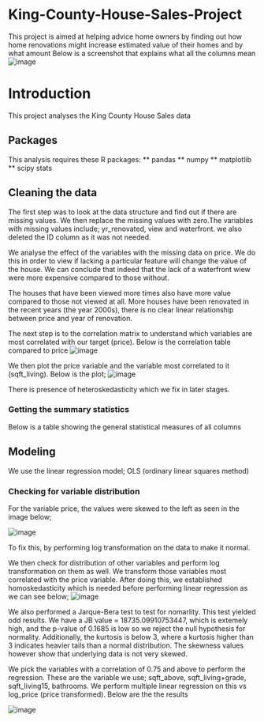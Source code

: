 # King-County-House-Sales-Project
This project is aimed at helping advice home owners by finding out how home renovations might increase estimated value of their homes and by what amount
Below is a screenshot that explains what all the columns mean
![image](https://user-images.githubusercontent.com/104424533/176946181-2be67243-0f73-45d6-8c43-b3bff8aab366.png)

# Introduction
This project analyses the King County House Sales data 

## Packages
This analysis requires these R packages:
** pandas
** numpy
** matplotlib
** scipy stats

## Cleaning the data
The first step was to look at the data structure and find out if there are missing values. We then replace the missing values with zero.The variables with missing values include; yr_renovated, view and waterfront.
we also deleted the ID column as it was not needed. 

We analyse the effect of the variables with the missing data on price. We do this in order to view if lacking a particular feature will change the value of the house. 
We can conclude that indeed that the lack of a waterfront wiew were more expensive compared to those without.

The houses that have been viewed more times also have more value compared to those not viewed at all.
More houses have been renovated in the recent years (the year 2000s), there is no clear linear relationship between price and year of renovation. 


The next step is to the correlation matrix to understand which variables are most correlated with our target (price). Below is the correlation table compared to price
![image](https://user-images.githubusercontent.com/104424533/177147955-cd08cff4-4dd6-4fd5-b8f8-3dbe7b5813d0.png)

We then plot the price variable and the variable most correlated to it (sqft_living). Below is the plot;
![image](https://user-images.githubusercontent.com/104424533/177148679-19f4d548-bc29-4e49-b00f-5d96679b7d01.png)


There is presence of heteroskedasticity which we fix in later stages.
 

### Getting the summary statistics
Below is a table showing the general statistical measures of all columns





## Modeling

We use the linear regression model; OLS (ordinary linear squares method)
### Checking for variable distribution
For the variable price, the values were skewed to the left as seen in the image below;

![image](https://user-images.githubusercontent.com/104424533/177150396-22deef27-8e8f-4a76-95f1-7ab005d516fe.png)

To fix this, by performing log transformation on the data to make it normal.

We then check for distribution of other variables and perform log transformation on them as well. We transform those variables most correlated with the price variable.
After doing this, we established homoskedasticity which is needed before performing linear regression as we can see below;
![image](https://user-images.githubusercontent.com/104424533/177151693-95df2ee7-872e-41e3-89b5-fd59e78809ae.png)

We also performed a Jarque-Bera test to test for nomarlity. This test yielded odd results. We have a JB value = 18735.09910753447, which is extemely high, and the p-value of 0.1685 is low so we reject the null hypothesis for normality. Additionally, the kurtosis is below 3, where a kurtosis higher than 3 indicates heavier tails than a normal distribution. The skewness values however show that underlying data is not very skewed.

We pick the variables with a correlation of 0.75 and above to perform the regression. These are the variable we use; sqft_above, sqft_living+grade, sqft_living15, bathrooms. 
We perform multiple linear regression on this vs log_price (price transformed).
Below are the the results


![image](https://user-images.githubusercontent.com/104424533/177153871-77beffe3-3f7a-4579-a4e1-491a48c32c91.png)




